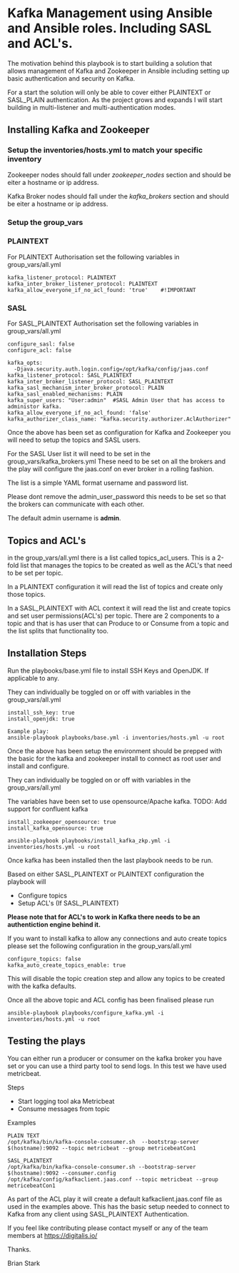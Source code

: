 # Kafka Management using Ansible and Ansible roles. Including SASL and ACL's.

The motivation behind this playbook is to start building a solution that allows management of Kafka and Zookeeper in Ansible including setting up basic authentication and security on Kafka. 

For a start the solution will only be able to cover either PLAINTEXT or SASL_PLAIN authentication.
As the project grows and expands I will start building in multi-listener and multi-authentication modes.

## Installing Kafka and Zookeeper

### Setup the inventories/hosts.yml to match your specific inventory

Zookeeper nodes should fall under *zookeeper_nodes* section and should be eiter a hostname or ip address.

Kafka Broker nodes should fall under the *kafka_brokers* section and should be eiter a hostname or ip address.

### Setup the group_vars

### PLAINTEXT

For PLAINTEXT Authorisation set the following variables in group_vars/all.yml

    kafka_listener_protocol: PLAINTEXT
    kafka_inter_broker_listener_protocol: PLAINTEXT
    kafka_allow_everyone_if_no_acl_found: 'true'    #!IMPORTANT

### SASL

For SASL_PLAINTEXT Authorisation set the following variables in group_vars/all.yml

    configure_sasl: false
    configure_acl: false
    
    kafka_opts:
      -Djava.security.auth.login.config=/opt/kafka/config/jaas.conf
    kafka_listener_protocol: SASL_PLAINTEXT
    kafka_inter_broker_listener_protocol: SASL_PLAINTEXT
    kafka_sasl_mechanism_inter_broker_protocol: PLAIN
    kafka_sasl_enabled_mechanisms: PLAIN
    kafka_super_users: "User:admin"  #SASL Admin User that has access to administor kafka.
    kafka_allow_everyone_if_no_acl_found: 'false' 
    kafka_authorizer_class_name: "kafka.security.authorizer.AclAuthorizer"

Once the above has been set as configuration for Kafka and Zookeeper you will need to setup the topics and SASL users.

For the SASL User list it will need to be set in the group_vars/kafka_brokers.yml
These need to be set on all the brokers and the play will configure the jaas.conf on ever broker in a rolling fashion.

The list is a simple YAML format username and password list.

Please dont remove the admin_user_password this needs to be set so that the brokers can communicate with each other.

The default admin username is **admin**.

## Topics and ACL's

in the group_vars/all.yml there is a list called topics_acl_users.
This is a 2-fold list that manages the topics to be created as well as the ACL's that need to be set per topic.

In a PLAINTEXT configuration it will read the list of topics and create only those topics.

In a SASL_PLAINTEXT with ACL context it will read the list and create topics and set user permissions(ACL's) per topic. 
There are 2 components to a topic and that is has user that can Produce to or Consume from a topic and the list splits that functionality too.

## Installation Steps

Run the playbooks/base.yml file to install SSH Keys and OpenJDK. If applicable to any.

They can individually be toggled on or off with variables in the group_vars/all.yml

    install_ssh_key: true
    install_openjdk: true

    Example play:
    ansible-playbook playbooks/base.yml -i inventories/hosts.yml -u root

Once the above has been setup the environment should be prepped with the basic for the kafka and zookeeper install to connect as root user and install and configure.

They can individually be toggled on or off with variables in the group_vars/all.yml

The variables have been set to use opensource/Apache kafka.
TODO: Add support for confluent kafka

    install_zookeeper_opensource: true
    install_kafka_opensource: true

    ansible-playbook playbooks/install_kafka_zkp.yml -i inventories/hosts.yml -u root   

Once kafka has been installed then the last playbook needs to be run.

Based on either SASL_PLAINTEXT or PLAINTEXT configuration the playbook will

- Configure topics
- Setup ACL's (If SASL_PLAINTEXT)

**Please note that for ACL's to work in Kafka there needs to be an authentiction engine behind it.**

If you want to install kafka to allow any connections and auto create topics please set the following configuration in the group_vars/all.yml

    configure_topics: false
    kafka_auto_create_topics_enable: true

This will disable the topic creation step and allow any topics to be created with the kafka defaults.

Once all the above topic and ACL config has been finalised please run

    ansible-playbook playbooks/configure_kafka.yml -i inventories/hosts.yml -u root

## Testing the plays

You can either run a producer or consumer on the kafka broker you have set or you can use a third party tool to send logs. In this test we have used metricbeat.

Steps

- Start logging tool aka Metricbeat
- Consume messages from topic

Examples

    PLAIN TEXT
    /opt/kafka/bin/kafka-console-consumer.sh  --bootstrap-server $(hostname):9092 --topic metricbeat --group metricebeatCon1

    SASL_PLAINTEXT
    /opt/kafka/bin/kafka-console-consumer.sh --bootstrap-server $(hostname):9092 --consumer.config /opt/kafka/config/kafkaclient.jaas.conf --topic metricbeat --group metricebeatCon1

As part of the ACL play it will create a default kafkaclient.jaas.conf file as used in the examples above.
This has the basic setup needed to connect to Kafka from any client using SASL_PLAINTEXT Authentication.

If you feel like contributing please contact myself or any of the team members at https://digitalis.io/

Thanks.

Brian Stark
